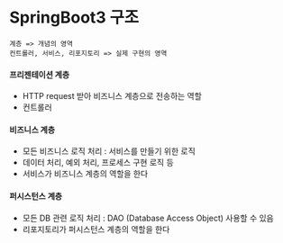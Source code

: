 # SpringBoot3 구조

`계층 => 개념의 영역`   
`컨트롤러, 서비스, 리포지토리 => 실제 구현의 영역`

#### 프리젠테이션 계층
- HTTP request 받아 비즈니스 계층으로 전송하는 역할
- 컨트롤러

#### 비즈니스 계층
- 모든 비즈니스 로직 처리 : 서비스를 만들기 위한 로직
- 데이터 처리, 예외 처리, 프로세스 구현 로직 등
- 서비스가 비즈니스 계층의 역할을 한다

#### 퍼시스턴스 계층
- 모든 DB 관련 로직 처리 : DAO (Database Access Object) 사용할 수 있음
- 리포지토리가 퍼시스턴스 계층의 역할을 한다
